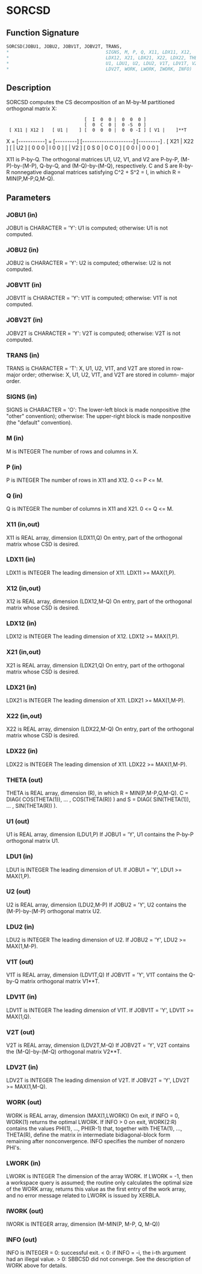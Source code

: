 # SORCSD

## Function Signature

```fortran
SORCSD(JOBU1, JOBU2, JOBV1T, JOBV2T, TRANS,
*                                    SIGNS, M, P, Q, X11, LDX11, X12,
*                                    LDX12, X21, LDX21, X22, LDX22, THETA,
*                                    U1, LDU1, U2, LDU2, V1T, LDV1T, V2T,
*                                    LDV2T, WORK, LWORK, IWORK, INFO)
```

## Description


 SORCSD computes the CS decomposition of an M-by-M partitioned
 orthogonal matrix X:

                                 [  I  0  0 |  0  0  0 ]
                                 [  0  C  0 |  0 -S  0 ]
     [ X11 | X12 ]   [ U1 |    ] [  0  0  0 |  0  0 -I ] [ V1 |    ]**T
 X = [-----------] = [---------] [---------------------] [---------]   .
     [ X21 | X22 ]   [    | U2 ] [  0  0  0 |  I  0  0 ] [    | V2 ]
                                 [  0  S  0 |  0  C  0 ]
                                 [  0  0  I |  0  0  0 ]

 X11 is P-by-Q. The orthogonal matrices U1, U2, V1, and V2 are P-by-P,
 (M-P)-by-(M-P), Q-by-Q, and (M-Q)-by-(M-Q), respectively. C and S are
 R-by-R nonnegative diagonal matrices satisfying C^2 + S^2 = I, in
 which R = MIN(P,M-P,Q,M-Q).

## Parameters

### JOBU1 (in)

JOBU1 is CHARACTER = 'Y': U1 is computed; otherwise: U1 is not computed.

### JOBU2 (in)

JOBU2 is CHARACTER = 'Y': U2 is computed; otherwise: U2 is not computed.

### JOBV1T (in)

JOBV1T is CHARACTER = 'Y': V1T is computed; otherwise: V1T is not computed.

### JOBV2T (in)

JOBV2T is CHARACTER = 'Y': V2T is computed; otherwise: V2T is not computed.

### TRANS (in)

TRANS is CHARACTER = 'T': X, U1, U2, V1T, and V2T are stored in row-major order; otherwise: X, U1, U2, V1T, and V2T are stored in column- major order.

### SIGNS (in)

SIGNS is CHARACTER = 'O': The lower-left block is made nonpositive (the "other" convention); otherwise: The upper-right block is made nonpositive (the "default" convention).

### M (in)

M is INTEGER The number of rows and columns in X.

### P (in)

P is INTEGER The number of rows in X11 and X12. 0 <= P <= M.

### Q (in)

Q is INTEGER The number of columns in X11 and X21. 0 <= Q <= M.

### X11 (in,out)

X11 is REAL array, dimension (LDX11,Q) On entry, part of the orthogonal matrix whose CSD is desired.

### LDX11 (in)

LDX11 is INTEGER The leading dimension of X11. LDX11 >= MAX(1,P).

### X12 (in,out)

X12 is REAL array, dimension (LDX12,M-Q) On entry, part of the orthogonal matrix whose CSD is desired.

### LDX12 (in)

LDX12 is INTEGER The leading dimension of X12. LDX12 >= MAX(1,P).

### X21 (in,out)

X21 is REAL array, dimension (LDX21,Q) On entry, part of the orthogonal matrix whose CSD is desired.

### LDX21 (in)

LDX21 is INTEGER The leading dimension of X11. LDX21 >= MAX(1,M-P).

### X22 (in,out)

X22 is REAL array, dimension (LDX22,M-Q) On entry, part of the orthogonal matrix whose CSD is desired.

### LDX22 (in)

LDX22 is INTEGER The leading dimension of X11. LDX22 >= MAX(1,M-P).

### THETA (out)

THETA is REAL array, dimension (R), in which R = MIN(P,M-P,Q,M-Q). C = DIAG( COS(THETA(1)), ... , COS(THETA(R)) ) and S = DIAG( SIN(THETA(1)), ... , SIN(THETA(R)) ).

### U1 (out)

U1 is REAL array, dimension (LDU1,P) If JOBU1 = 'Y', U1 contains the P-by-P orthogonal matrix U1.

### LDU1 (in)

LDU1 is INTEGER The leading dimension of U1. If JOBU1 = 'Y', LDU1 >= MAX(1,P).

### U2 (out)

U2 is REAL array, dimension (LDU2,M-P) If JOBU2 = 'Y', U2 contains the (M-P)-by-(M-P) orthogonal matrix U2.

### LDU2 (in)

LDU2 is INTEGER The leading dimension of U2. If JOBU2 = 'Y', LDU2 >= MAX(1,M-P).

### V1T (out)

V1T is REAL array, dimension (LDV1T,Q) If JOBV1T = 'Y', V1T contains the Q-by-Q matrix orthogonal matrix V1**T.

### LDV1T (in)

LDV1T is INTEGER The leading dimension of V1T. If JOBV1T = 'Y', LDV1T >= MAX(1,Q).

### V2T (out)

V2T is REAL array, dimension (LDV2T,M-Q) If JOBV2T = 'Y', V2T contains the (M-Q)-by-(M-Q) orthogonal matrix V2**T.

### LDV2T (in)

LDV2T is INTEGER The leading dimension of V2T. If JOBV2T = 'Y', LDV2T >= MAX(1,M-Q).

### WORK (out)

WORK is REAL array, dimension (MAX(1,LWORK)) On exit, if INFO = 0, WORK(1) returns the optimal LWORK. If INFO > 0 on exit, WORK(2:R) contains the values PHI(1), ..., PHI(R-1) that, together with THETA(1), ..., THETA(R), define the matrix in intermediate bidiagonal-block form remaining after nonconvergence. INFO specifies the number of nonzero PHI's.

### LWORK (in)

LWORK is INTEGER The dimension of the array WORK. If LWORK = -1, then a workspace query is assumed; the routine only calculates the optimal size of the WORK array, returns this value as the first entry of the work array, and no error message related to LWORK is issued by XERBLA.

### IWORK (out)

IWORK is INTEGER array, dimension (M-MIN(P, M-P, Q, M-Q))

### INFO (out)

INFO is INTEGER = 0: successful exit. < 0: if INFO = -i, the i-th argument had an illegal value. > 0: SBBCSD did not converge. See the description of WORK above for details.

